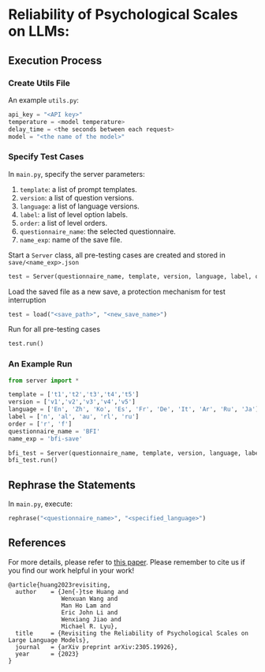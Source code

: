 # Reliability of Psychological Scales on LLMs:

## Execution Process

###  Create Utils File
An example `utils.py`:
```py
api_key = "<API key>"
temperature = <model temperature>
delay_time = <the seconds between each request>
model = "<the name of the model>"
```


### Specify Test Cases
In `main.py`, specify the server parameters:
1. `template`: a list of prompt templates.
2. `version`: a list of question versions.
3. `language`: a list of language versions.
4. `label`: a list of level option labels.
5. `order`: a list of level orders.
6. `questionnaire_name`: the selected questionnaire.
7. `name_exp`: name of the save file.

Start a `Server` class, all pre-testing cases are created and stored in `save/<name_exp>.json`
```py
test = Server(questionnaire_name, template, version, language, label, order, name_exp)
```

Load the saved file as a new save, a protection mechanism for test interruption
```py
test = load("<save_path>", "<new_save_name>")
```

Run for all pre-testing cases
```py
test.run()
```


### An Example Run
```py
from server import *

template = ['t1','t2','t3','t4','t5']
version = ['v1','v2','v3','v4','v5']
language = ['En', 'Zh', 'Ko', 'Es', 'Fr', 'De', 'It', 'Ar', 'Ru', 'Ja']
label = ['n', 'al', 'au', 'rl', 'ru']
order = ['r', 'f']
questionnaire_name = 'BFI'
name_exp = 'bfi-save'

bfi_test = Server(questionnaire_name, template, version, language, label, order, name_exp)
bfi_test.run()
```


## Rephrase the Statements
In `main.py`, execute:
```py
rephrase("<questionnaire_name>", "<specified_language>")
```


## References
For more details, please refer to [this paper](https://arxiv.org/abs/2305.19926). Please remember to cite us if you find our work helpful in your work!
```
@article{huang2023revisiting,
  author    = {Jen{-}tse Huang and
               Wenxuan Wang and
               Man Ho Lam and
               Eric John Li and
               Wenxiang Jiao and
               Michael R. Lyu},
  title     = {Revisiting the Reliability of Psychological Scales on Large Language Models},
  journal   = {arXiv preprint arXiv:2305.19926},
  year      = {2023}
}
```
